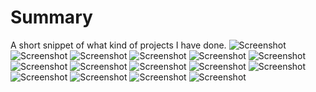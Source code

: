 # Summary
A short snippet of what kind of projects I have done.
![Screenshot](https://github.com/achohan01/Summary/blob/master/RiseofGallantmon.png)
![Screenshot](https://github.com/achohan01/Summary/blob/master/Chess%20Program.bmp)
![Screenshot](https://github.com/achohan01/Summary/blob/master/College%20Program.bmp)
![Screenshot](https://github.com/achohan01/Summary/blob/master/CollegeTester.png)
![Screenshot](https://github.com/achohan01/Summary/blob/master/LinkedList.png)
![Screenshot](https://github.com/achohan01/Summary/blob/master/MolonLabeWebpage.png)
![Screenshot](https://github.com/achohan01/Summary/blob/master/Ms%20Excel.bmp)
![Screenshot](https://github.com/achohan01/Summary/blob/master/Polynomial1.bmp)
![Screenshot](https://github.com/achohan01/Summary/blob/master/Polynomial2.bmp)
![Screenshot](https://github.com/achohan01/Summary/blob/master/TestNearby.png)
![Screenshot](https://github.com/achohan01/Summary/blob/master/AddedSearchType.png)
![Screenshot](https://github.com/achohan01/Summary/blob/master/Wix1.png)
![Screenshot](https://github.com/achohan01/Summary/blob/master/Wix2.png)
![Screenshot](https://github.com/achohan01/Summary/blob/master/Animation%20Project(High%20School).bmp)
![Screenshot](https://github.com/achohan01/Summary/blob/master/Gun%20Video%20Contest.bmp)
